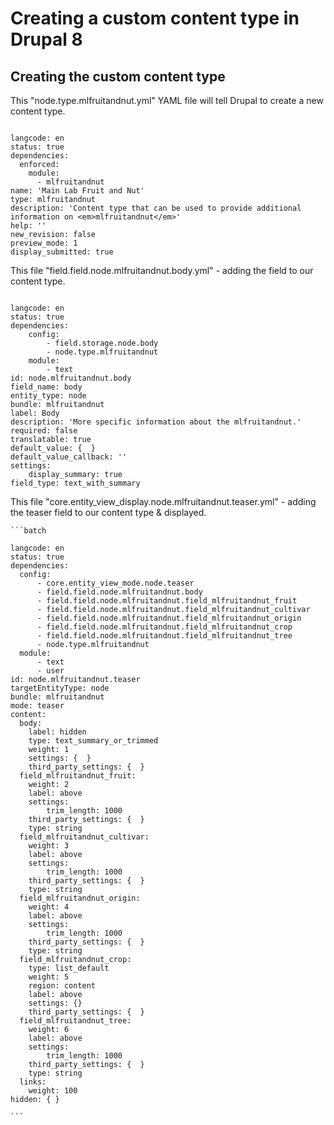 # Creating a custom content type in Drupal 8

 ## Creating the custom content type
 
 This "node.type.mlfruitandnut.yml" YAML file will tell Drupal to create a new content type.
 
 ```batch
 
 langcode: en
 status: true
 dependencies:
   enforced:
     module:
       - mlfruitandnut
 name: 'Main Lab Fruit and Nut'
 type: mlfruitandnut
 description: 'Content type that can be used to provide additional information on <em>mlfruitandnut</em>'
 help: ''
 new_revision: false
 preview_mode: 1
 display_submitted: true
 
 ```
 
 This file "field.field.node.mlfruitandnut.body.yml" - adding the field to our content type.
 
  ```batch
  
  langcode: en
  status: true
  dependencies:
      config:
          - field.storage.node.body
          - node.type.mlfruitandnut
      module:
          - text
  id: node.mlfruitandnut.body
  field_name: body
  entity_type: node
  bundle: mlfruitandnut
  label: Body
  description: 'More specific information about the mlfruitandnut.'
  required: false
  translatable: true
  default_value: {  }
  default_value_callback: ''
  settings:
      display_summary: true
  field_type: text_with_summary
  
  ```
  
   This file "core.entity_view_display.node.mlfruitandnut.teaser.yml" - adding the teaser field to our content type & displayed.
   
    ```batch
    
    langcode: en
    status: true
    dependencies:
      config:
          - core.entity_view_mode.node.teaser
          - field.field.node.mlfruitandnut.body
          - field.field.node.mlfruitandnut.field_mlfruitandnut_fruit
          - field.field.node.mlfruitandnut.field_mlfruitandnut_cultivar
          - field.field.node.mlfruitandnut.field_mlfruitandnut_origin
          - field.field.node.mlfruitandnut.field_mlfruitandnut_crop
          - field.field.node.mlfruitandnut.field_mlfruitandnut_tree
          - node.type.mlfruitandnut
      module:
          - text
          - user
    id: node.mlfruitandnut.teaser
    targetEntityType: node
    bundle: mlfruitandnut
    mode: teaser
    content:
      body:
        label: hidden
        type: text_summary_or_trimmed
        weight: 1
        settings: {  }
        third_party_settings: {  }
      field_mlfruitandnut_fruit:
        weight: 2
        label: above
        settings:
            trim_length: 1000
        third_party_settings: {  }
        type: string
      field_mlfruitandnut_cultivar:
        weight: 3
        label: above
        settings:
            trim_length: 1000
        third_party_settings: {  }
        type: string
      field_mlfruitandnut_origin:
        weight: 4
        label: above
        settings:
            trim_length: 1000
        third_party_settings: {  }
        type: string
      field_mlfruitandnut_crop:
        type: list_default
        weight: 5
        region: content
        label: above
        settings: {}
        third_party_settings: {  }
      field_mlfruitandnut_tree:
        weight: 6
        label: above
        settings:
            trim_length: 1000
        third_party_settings: {  }
        type: string
      links:
        weight: 100
    hidden: { }
    
    ```
